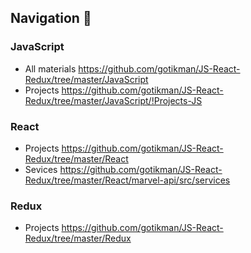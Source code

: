 ## Navigation :mag_right:

### JavaScript
+ All materials https://github.com/gotikman/JS-React-Redux/tree/master/JavaScript
+ Projects https://github.com/gotikman/JS-React-Redux/tree/master/JavaScript/!Projects-JS

### React
+ Projects  https://github.com/gotikman/JS-React-Redux/tree/master/React
+ Sevices   https://github.com/gotikman/JS-React-Redux/tree/master/React/marvel-api/src/services

### Redux
+ Projects https://github.com/gotikman/JS-React-Redux/tree/master/Redux